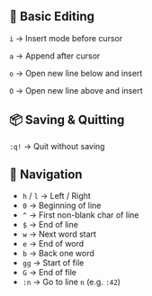 ## 📝 Basic Editing

`i` → Insert mode before cursor

`a` → Append after cursor

`o` → Open new line below and insert

`O` → Open new line above and insert

## 📦 Saving & Quitting

`:q!` → Quit without saving

## 🚀 Navigation

- `h` / `l` → Left / Right  
- `0` → Beginning of line  
- `^` → First non-blank char of line  
- `$` → End of line  
- `w` → Next word start  
- `e` → End of word  
- `b` → Back one word  
- `gg` → Start of file  
- `G` → End of file  
- `:n` → Go to line `n` (e.g. `:42`)  
